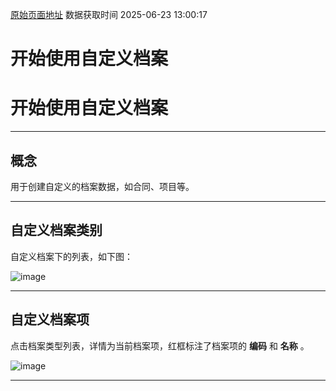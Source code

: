 [原始页面地址](https://docs.ekuaibao.com/docs/open-api/dimensions/info)
数据获取时间 2025-06-23 13:00:17

# 开始使用自定义档案

# 开始使用自定义档案

* * *

## 概念​

用于创建自定义的档案数据，如合同、项目等。

* * *

## 自定义档案类别​

自定义档案下的列表，如下图：

![image](/assets/images/档案类别-741dcbbe6a110f5c683208765cde5ab3.png)

* * *

## 自定义档案项​

点击档案类型列表，详情为当前档案项，红框标注了档案项的 **编码** 和 **名称** 。

![image](/assets/images/档案项-4ee00448ada8f0f29fe02967acb03605.png)

* * *
